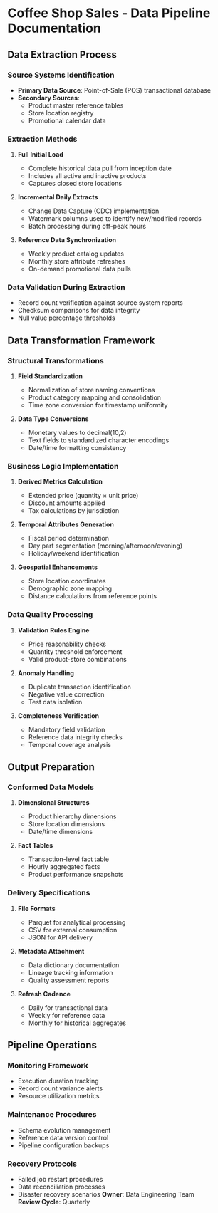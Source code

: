 # Coffee Shop Sales - Data Pipeline Documentation

## Data Extraction Process

### Source Systems Identification
- **Primary Data Source**: Point-of-Sale (POS) transactional database
- **Secondary Sources**: 
  - Product master reference tables
  - Store location registry
  - Promotional calendar data

### Extraction Methods
1. **Full Initial Load**
   - Complete historical data pull from inception date
   - Includes all active and inactive products
   - Captures closed store locations

2. **Incremental Daily Extracts**
   - Change Data Capture (CDC) implementation
   - Watermark columns used to identify new/modified records
   - Batch processing during off-peak hours

3. **Reference Data Synchronization**
   - Weekly product catalog updates
   - Monthly store attribute refreshes
   - On-demand promotional data pulls

### Data Validation During Extraction
- Record count verification against source system reports
- Checksum comparisons for data integrity
- Null value percentage thresholds

## Data Transformation Framework

### Structural Transformations
1. **Field Standardization**
   - Normalization of store naming conventions
   - Product category mapping and consolidation
   - Time zone conversion for timestamp uniformity

2. **Data Type Conversions**
   - Monetary values to decimal(10,2)
   - Text fields to standardized character encodings
   - Date/time formatting consistency

### Business Logic Implementation
1. **Derived Metrics Calculation**
   - Extended price (quantity × unit price)
   - Discount amounts applied
   - Tax calculations by jurisdiction

2. **Temporal Attributes Generation**
   - Fiscal period determination
   - Day part segmentation (morning/afternoon/evening)
   - Holiday/weekend identification

3. **Geospatial Enhancements**
   - Store location coordinates
   - Demographic zone mapping
   - Distance calculations from reference points

### Data Quality Processing
1. **Validation Rules Engine**
   - Price reasonability checks
   - Quantity threshold enforcement
   - Valid product-store combinations

2. **Anomaly Handling**
   - Duplicate transaction identification
   - Negative value correction
   - Test data isolation

3. **Completeness Verification**
   - Mandatory field validation
   - Reference data integrity checks
   - Temporal coverage analysis

## Output Preparation

### Conformed Data Models
1. **Dimensional Structures**
   - Product hierarchy dimensions
   - Store location dimensions
   - Date/time dimensions

2. **Fact Tables**
   - Transaction-level fact table
   - Hourly aggregated facts
   - Product performance snapshots

### Delivery Specifications
1. **File Formats**
   - Parquet for analytical processing
   - CSV for external consumption
   - JSON for API delivery

2. **Metadata Attachment**
   - Data dictionary documentation
   - Lineage tracking information
   - Quality assessment reports

3. **Refresh Cadence**
   - Daily for transactional data
   - Weekly for reference data
   - Monthly for historical aggregates

## Pipeline Operations

### Monitoring Framework
- Execution duration tracking
- Record count variance alerts
- Resource utilization metrics

### Maintenance Procedures
- Schema evolution management
- Reference data version control
- Pipeline configuration backups

### Recovery Protocols
- Failed job restart procedures
- Data reconciliation processes
- Disaster recovery scenarios
**Owner**: Data Engineering Team  
**Review Cycle**: Quarterly
